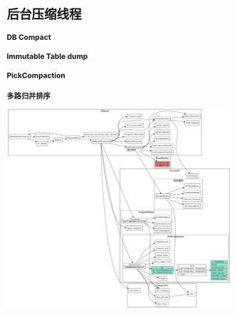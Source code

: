 # 后台压缩线程

### DB Compact

### Immutable Table dump

### PickCompaction

### 多路归并排序

![db-compact](./db-compact.svg)
